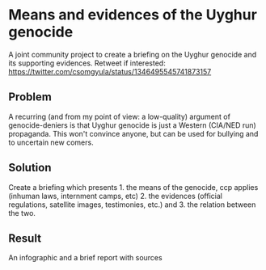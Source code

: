 # Means and evidences of the Uyghur genocide

A joint community project to create a briefing on the Uyghur genocide and its supporting evidences. Retweet if interested: https://twitter.com/csomgyula/status/1346495545741873157

## Problem

A recurring (and from my point of view: a low-quality) argument of genocide-deniers is that Uyghur genocide is just a Western (CIA/NED run) propaganda. This won't convince anyone, but can be used for bullying and to uncertain new comers.

## Solution

Create a briefing which presents 1. the means of the genocide, ccp applies (inhuman laws, internment camps, etc) 2. the evidences (official regulations, satellite images, testimonies, etc.) and 3. the relation between the two.

## Result

An infographic and a brief report with sources

